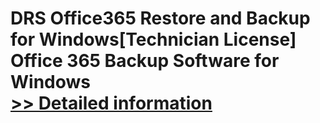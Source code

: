 # DRS Office365 Restore and Backup for Windows[Technician License]<br />Office 365 Backup Software for Windows<br />[>> Detailed information](https://secure.shareit.com/shareit/product.html?productid=301004337&affiliateid=200057808)